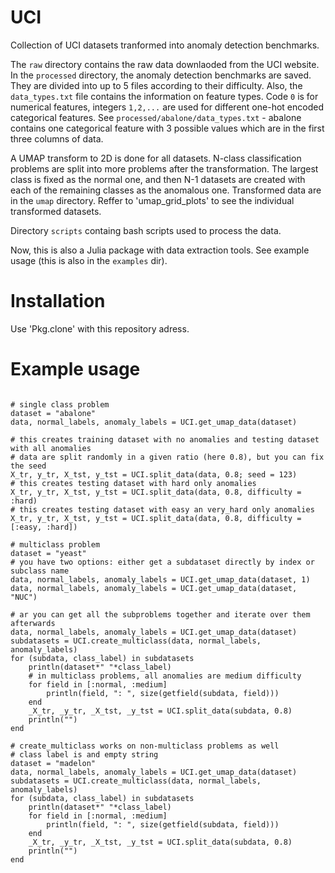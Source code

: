 # UCI
Collection of UCI datasets tranformed into anomaly detection benchmarks.

The `raw` directory contains the raw data downlaoded from the UCI website. In the `processed` directory, the anomaly detection benchmarks are saved. They are divided into up to 5 files according to their difficulty. Also, the `data_types.txt` file contains the information on feature types. Code `0` is for numerical features, integers `1,2,...` are used for different one-hot encoded categorical features. See `processed/abalone/data_types.txt` - abalone contains one categorical feature with 3 possible values which are in the first three columns of data.

A UMAP transform to 2D is done for all datasets. N-class classification problems are split into more problems after the transformation. The largest class is fixed as the normal one, and then N-1 datasets are created with each of the remaining classes as the anomalous one. Transformed data are in the `umap` directory. Reffer to 'umap_grid_plots' to see the individual transformed datasets.

Directory `scripts` containg bash scripts used to process the data.

Now, this is also a Julia package with data extraction tools. See example usage (this is also in the `examples` dir).

# Installation

Use 'Pkg.clone' with this repository adress.

# Example usage

```using UCI

# single class problem
dataset = "abalone"
data, normal_labels, anomaly_labels = UCI.get_umap_data(dataset)

# this creates training dataset with no anomalies and testing dataset with all anomalies
# data are split randomly in a given ratio (here 0.8), but you can fix the seed
X_tr, y_tr, X_tst, y_tst = UCI.split_data(data, 0.8; seed = 123)
# this creates testing dataset with hard only anomalies
X_tr, y_tr, X_tst, y_tst = UCI.split_data(data, 0.8, difficulty = :hard)
# this creates testing dataset with easy an very_hard only anomalies
X_tr, y_tr, X_tst, y_tst = UCI.split_data(data, 0.8, difficulty = [:easy, :hard])

# multiclass problem
dataset = "yeast"
# you have two options: either get a subdataset directly by index or subclass name
data, normal_labels, anomaly_labels = UCI.get_umap_data(dataset, 1)
data, normal_labels, anomaly_labels = UCI.get_umap_data(dataset, "NUC")

# ar you can get all the subproblems together and iterate over them afterwards
data, normal_labels, anomaly_labels = UCI.get_umap_data(dataset)
subdatasets = UCI.create_multiclass(data, normal_labels, anomaly_labels)
for (subdata, class_label) in subdatasets
	println(dataset*" "*class_label)
	# in multiclass problems, all anomalies are medium difficulty
	for field in [:normal, :medium]
		println(field, ": ", size(getfield(subdata, field)))
	end
	_X_tr, _y_tr, _X_tst, _y_tst = UCI.split_data(subdata, 0.8)
	println("")
end

# create_multiclass works on non-multiclass problems as well
# class label is and empty string
dataset = "madelon"
data, normal_labels, anomaly_labels = UCI.get_umap_data(dataset)
subdatasets = UCI.create_multiclass(data, normal_labels, anomaly_labels)
for (subdata, class_label) in subdatasets
	println(dataset*" "*class_label)
	for field in [:normal, :medium]
		println(field, ": ", size(getfield(subdata, field)))
	end
	_X_tr, _y_tr, _X_tst, _y_tst = UCI.split_data(subdata, 0.8)
	println("")
end
```
